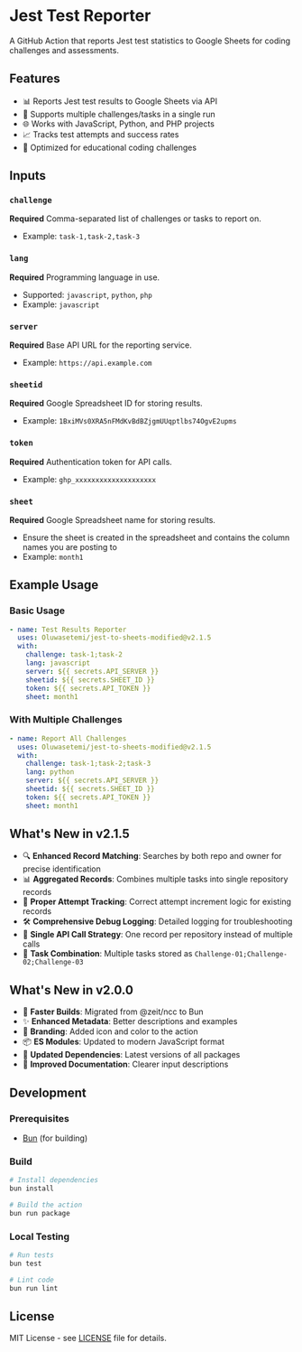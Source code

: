 # Jest Test Reporter

A GitHub Action that reports Jest test statistics to Google Sheets for coding challenges and assessments.

## Features

- 📊 Reports Jest test results to Google Sheets via API
- 🔄 Supports multiple challenges/tasks in a single run
- 🌐 Works with JavaScript, Python, and PHP projects
- 📈 Tracks test attempts and success rates
- 🎯 Optimized for educational coding challenges

## Inputs

### `challenge`
**Required** Comma-separated list of challenges or tasks to report on.
- Example: `task-1,task-2,task-3`

### `lang`
**Required** Programming language in use.
- Supported: `javascript`, `python`, `php`
- Example: `javascript`

### `server`
**Required** Base API URL for the reporting service.
- Example: `https://api.example.com`

### `sheetid`
**Required** Google Spreadsheet ID for storing results.
- Example: `1BxiMVs0XRA5nFMdKvBdBZjgmUUqptlbs74OgvE2upms`

### `token`
**Required** Authentication token for API calls.
- Example: `ghp_xxxxxxxxxxxxxxxxxxxx`

### `sheet`
**Required** Google Spreadsheet name for storing results.
- Ensure the sheet is created in the spreadsheet and contains the column names you are posting to
- Example: `month1`

## Example Usage

### Basic Usage
```yaml
- name: Test Results Reporter
  uses: Oluwasetemi/jest-to-sheets-modified@v2.1.5
  with:
    challenge: task-1;task-2
    lang: javascript
    server: ${{ secrets.API_SERVER }}
    sheetid: ${{ secrets.SHEET_ID }}
    token: ${{ secrets.API_TOKEN }}
    sheet: month1
```

### With Multiple Challenges
```yaml
- name: Report All Challenges
  uses: Oluwasetemi/jest-to-sheets-modified@v2.1.5
  with:
    challenge: task-1;task-2;task-3
    lang: python
    server: ${{ secrets.API_SERVER }}
    sheetid: ${{ secrets.SHEET_ID }}
    token: ${{ secrets.API_TOKEN }}
    sheet: month1
```

## What's New in v2.1.5

- 🔍 **Enhanced Record Matching**: Searches by both repo and owner for precise identification
- 📊 **Aggregated Records**: Combines multiple tasks into single repository records
- 🔄 **Proper Attempt Tracking**: Correct attempt increment logic for existing records
- 🛠️ **Comprehensive Debug Logging**: Detailed logging for troubleshooting
- 🎯 **Single API Call Strategy**: One record per repository instead of multiple calls
- 📝 **Task Combination**: Multiple tasks stored as `Challenge-01;Challenge-02;Challenge-03`

## What's New in v2.0.0

- 🚀 **Faster Builds**: Migrated from @zeit/ncc to Bun
- ✨ **Enhanced Metadata**: Better descriptions and examples
- 🎨 **Branding**: Added icon and color to the action
- 📦 **ES Modules**: Updated to modern JavaScript format
- 🔧 **Updated Dependencies**: Latest versions of all packages
- 📝 **Improved Documentation**: Clearer input descriptions

## Development

### Prerequisites
- [Bun](https://bun.sh/) (for building)

### Build
```bash
# Install dependencies
bun install

# Build the action
bun run package
```

### Local Testing
```bash
# Run tests
bun test

# Lint code
bun run lint
```

## License

MIT License - see [LICENSE](LICENSE) file for details.
